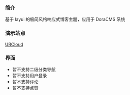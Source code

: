 ### 简介

基于 layui 的极简风格响应式博客主题，应用于 DoraCMS 系统

### 演示站点

[URCloud](https://www.urcloud.co)

### 界面

- 暂不支持二级分类导航
- 暂不支持用户登录
- 暂不支持评论
- 暂不支持点赞
